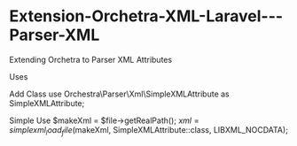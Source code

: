 # Extension-Orchetra-XML-Laravel---Parser-XML
 Extending Orchetra to Parser XML Attributes


Uses

Add Class
use Orchestra\Parser\Xml\SimpleXMLAttribute as SimpleXMLAttribute;


Simple Use
$makeXml = $file->getRealPath();
$xml = simplexml_load_file($makeXml, SimpleXMLAttribute::class, LIBXML_NOCDATA);
